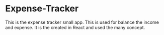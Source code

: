 # Expense-Tracker
This is the expense tracker small app. This is used for balance the income and expense. It is the created in React and used the many concept.
